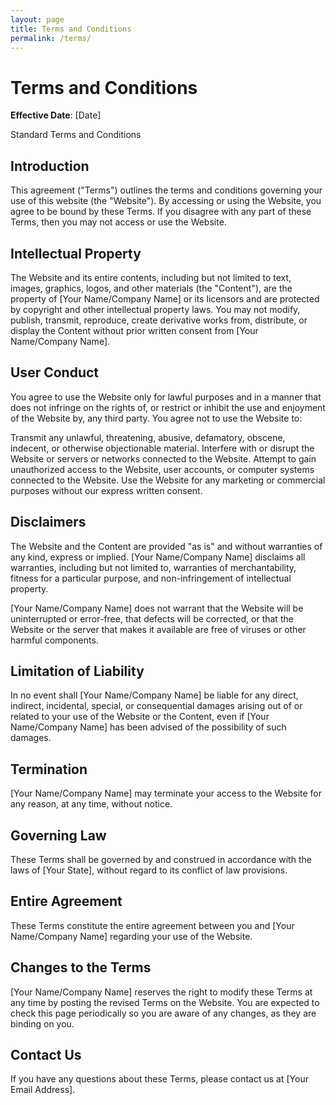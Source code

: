 ```yaml
---
layout: page
title: Terms and Conditions
permalink: /terms/
---
```


# Terms and Conditions

**Effective Date**: [Date]

Standard Terms and Conditions
## Introduction

This agreement ("Terms") outlines the terms and conditions governing your use of this website (the "Website"). By accessing or using the Website, you agree to be bound by these Terms. If you disagree with any part of these Terms, then you may not access or use the Website.

## Intellectual Property

The Website and its entire contents, including but not limited to text, images, graphics, logos, and other materials (the "Content"), are the property of [Your Name/Company Name] or its licensors and are protected by copyright and other intellectual property laws. You may not modify, publish, transmit, reproduce, create derivative works from, distribute, or display the Content without prior written consent from [Your Name/Company Name].

## User Conduct

You agree to use the Website only for lawful purposes and in a manner that does not infringe on the rights of, or restrict or inhibit the use and enjoyment of the Website by, any third party. You agree not to use the Website to:

Transmit any unlawful, threatening, abusive, defamatory, obscene, indecent, or otherwise objectionable material.
Interfere with or disrupt the Website or servers or networks connected to the Website.
Attempt to gain unauthorized access to the Website, user accounts, or computer systems connected to the Website.
Use the Website for any marketing or commercial purposes without our express written consent.
## Disclaimers

The Website and the Content are provided "as is" and without warranties of any kind, express or implied. [Your Name/Company Name] disclaims all warranties, including but not limited to, warranties of merchantability, fitness for a particular purpose, and non-infringement of intellectual property.

[Your Name/Company Name] does not warrant that the Website will be uninterrupted or error-free, that defects will be corrected, or that the Website or the server that makes it available are free of viruses or other harmful components.

## Limitation of Liability

In no event shall [Your Name/Company Name] be liable for any direct, indirect, incidental, special, or consequential damages arising out of or related to your use of the Website or the Content, even if [Your Name/Company Name] has been advised of the possibility of such damages.

## Termination

[Your Name/Company Name] may terminate your access to the Website for any reason, at any time, without notice.

## Governing Law

These Terms shall be governed by and construed in accordance with the laws of [Your State], without regard to its conflict of law provisions.

## Entire Agreement

These Terms constitute the entire agreement between you and [Your Name/Company Name] regarding your use of the Website.

## Changes to the Terms

[Your Name/Company Name] reserves the right to modify these Terms at any time by posting the revised Terms on the Website. You are expected to check this page periodically so you are aware of any changes, as they are binding on you.

## Contact Us

If you have any questions about these Terms, please contact us at [Your Email Address].